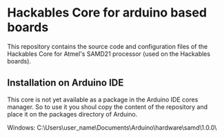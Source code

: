 # Hackables Core for arduino based boards

This repository contains the source code and configuration files of the Hackables Core
for Atmel's SAMD21 processor (used on the Hackables boards).

## Installation on Arduino IDE

This core is not yet available as a package in the Arduino IDE cores manager.
So to use it you shoul copy the content of the repository and place it on the packages directory of Arduino.

Windows:
C:\Users\user_name\Documents\Arduino\hardware\samd\1.0.0\



